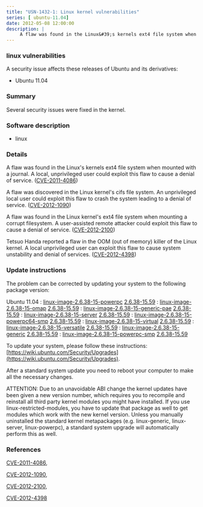 ```yaml
---
title: "USN-1432-1: Linux kernel vulnerabilities"
series: [ ubuntu-11.04]
date: 2012-05-08 12:00:00
description: |
     A flaw was found in the Linux&#39;s kernels ext4 file system when mounted with a journal. A local, unprivileged user could exploit this flaw to cause a denial of service. ([CVE-2011-4086](http://people.ubuntu.com/~ubuntu-security/cve/CVE-2011-4086))
--- 
```

 
 


### linux vulnerabilities

A security issue affects these releases of Ubuntu and its derivatives:

* Ubuntu 11.04

### Summary

Several security issues were fixed in the kernel. 

### Software description

* linux 

### Details

 A flaw was found in the Linux&#39;s kernels ext4 file system when mounted with a journal. A local, unprivileged user could exploit this flaw to cause a denial of service. ([CVE-2011-4086](http://people.ubuntu.com/~ubuntu-security/cve/CVE-2011-4086))

A flaw was discovered in the Linux kernel&#39;s cifs file system. An unprivileged local user could exploit this flaw to crash the system leading to a denial of service. ([CVE-2012-1090](http://people.ubuntu.com/~ubuntu-security/cve/CVE-2012-1090))

A flaw was found in the Linux kernel&#39;s ext4 file system when mounting a corrupt filesystem. A user-assisted remote attacker could exploit this flaw to cause a denial of service. ([CVE-2012-2100](http://people.ubuntu.com/~ubuntu-security/cve/CVE-2012-2100))

Tetsuo Handa reported a flaw in the OOM (out of memory) killer of the Linux kernel. A local unprivileged user can exploit this flaw to cause system unstability and denial of services. ([CVE-2012-4398](http://people.ubuntu.com/~ubuntu-security/cve/CVE-2012-4398)) 

### Update instructions

The problem can be corrected by updating your system to the following package version:

Ubuntu 11.04
 : [linux-image-2.6.38-15-powerpc](https://launchpad.net/ubuntu/+source/linux) <span> [2.6.38-15.59](https://launchpad.net/ubuntu/+source/linux/2.6.38-15.59) </span> 
 : [linux-image-2.6.38-15-omap](https://launchpad.net/ubuntu/+source/linux) <span> [2.6.38-15.59](https://launchpad.net/ubuntu/+source/linux/2.6.38-15.59) </span> 
 : [linux-image-2.6.38-15-generic-pae](https://launchpad.net/ubuntu/+source/linux) <span> [2.6.38-15.59](https://launchpad.net/ubuntu/+source/linux/2.6.38-15.59) </span> 
 : [linux-image-2.6.38-15-server](https://launchpad.net/ubuntu/+source/linux) <span> [2.6.38-15.59](https://launchpad.net/ubuntu/+source/linux/2.6.38-15.59) </span> 
 : [linux-image-2.6.38-15-powerpc64-smp](https://launchpad.net/ubuntu/+source/linux) <span> [2.6.38-15.59](https://launchpad.net/ubuntu/+source/linux/2.6.38-15.59) </span> 
 : [linux-image-2.6.38-15-virtual](https://launchpad.net/ubuntu/+source/linux) <span> [2.6.38-15.59](https://launchpad.net/ubuntu/+source/linux/2.6.38-15.59) </span> 
 : [linux-image-2.6.38-15-versatile](https://launchpad.net/ubuntu/+source/linux) <span> [2.6.38-15.59](https://launchpad.net/ubuntu/+source/linux/2.6.38-15.59) </span> 
 : [linux-image-2.6.38-15-generic](https://launchpad.net/ubuntu/+source/linux) <span> [2.6.38-15.59](https://launchpad.net/ubuntu/+source/linux/2.6.38-15.59) </span> 
 : [linux-image-2.6.38-15-powerpc-smp](https://launchpad.net/ubuntu/+source/linux) <span> [2.6.38-15.59](https://launchpad.net/ubuntu/+source/linux/2.6.38-15.59) </span> 

To update your system, please follow these instructions: [https://wiki.ubuntu.com/Security/Upgrades](https://wiki.ubuntu.com/Security/Upgrades).

After a standard system update you need to reboot your computer to make all the necessary changes.

ATTENTION: Due to an unavoidable ABI change the kernel updates have been given a new version number, which requires you to recompile and reinstall all third party kernel modules you might have installed. If you use linux-restricted-modules, you have to update that package as well to get modules which work with the new kernel version. Unless you manually uninstalled the standard kernel metapackages (e.g. linux-generic, linux-server, linux-powerpc), a standard system upgrade will automatically perform this as well. 

### References

 
 [CVE-2011-4086](http://people.ubuntu.com/~ubuntu-security/cve/CVE-2011-4086), 

 [CVE-2012-1090](http://people.ubuntu.com/~ubuntu-security/cve/CVE-2012-1090), 

 [CVE-2012-2100](http://people.ubuntu.com/~ubuntu-security/cve/CVE-2012-2100), 

 [CVE-2012-4398](http://people.ubuntu.com/~ubuntu-security/cve/CVE-2012-4398)
 

